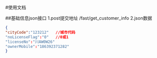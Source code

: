 #使用文档

##基础信息json接口
1.post提交地址
/fast/get_customer_info
2.json数据

``` json
{ 
"cityCode":"123212"   //城市代码
"noLicenseFlag":"0"   //0或1
"licenseNo":"川AW0W26"
"ownerMobile":"186392371282"
}
```

